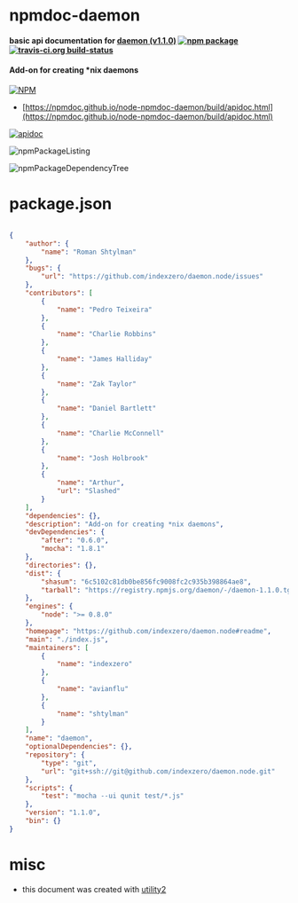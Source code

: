 # npmdoc-daemon

#### basic api documentation for  [daemon (v1.1.0)](https://github.com/indexzero/daemon.node#readme)  [![npm package](https://img.shields.io/npm/v/npmdoc-daemon.svg?style=flat-square)](https://www.npmjs.org/package/npmdoc-daemon) [![travis-ci.org build-status](https://api.travis-ci.org/npmdoc/node-npmdoc-daemon.svg)](https://travis-ci.org/npmdoc/node-npmdoc-daemon)

#### Add-on for creating *nix daemons

[![NPM](https://nodei.co/npm/daemon.png?downloads=true&downloadRank=true&stars=true)](https://www.npmjs.com/package/daemon)

- [https://npmdoc.github.io/node-npmdoc-daemon/build/apidoc.html](https://npmdoc.github.io/node-npmdoc-daemon/build/apidoc.html)

[![apidoc](https://npmdoc.github.io/node-npmdoc-daemon/build/screenCapture.buildCi.browser.%252Ftmp%252Fbuild%252Fapidoc.html.png)](https://npmdoc.github.io/node-npmdoc-daemon/build/apidoc.html)

![npmPackageListing](https://npmdoc.github.io/node-npmdoc-daemon/build/screenCapture.npmPackageListing.svg)

![npmPackageDependencyTree](https://npmdoc.github.io/node-npmdoc-daemon/build/screenCapture.npmPackageDependencyTree.svg)



# package.json

```json

{
    "author": {
        "name": "Roman Shtylman"
    },
    "bugs": {
        "url": "https://github.com/indexzero/daemon.node/issues"
    },
    "contributors": [
        {
            "name": "Pedro Teixeira"
        },
        {
            "name": "Charlie Robbins"
        },
        {
            "name": "James Halliday"
        },
        {
            "name": "Zak Taylor"
        },
        {
            "name": "Daniel Bartlett"
        },
        {
            "name": "Charlie McConnell"
        },
        {
            "name": "Josh Holbrook"
        },
        {
            "name": "Arthur",
            "url": "Slashed"
        }
    ],
    "dependencies": {},
    "description": "Add-on for creating *nix daemons",
    "devDependencies": {
        "after": "0.6.0",
        "mocha": "1.8.1"
    },
    "directories": {},
    "dist": {
        "shasum": "6c5102c81db0be856fc9008fc2c935b398864ae8",
        "tarball": "https://registry.npmjs.org/daemon/-/daemon-1.1.0.tgz"
    },
    "engines": {
        "node": ">= 0.8.0"
    },
    "homepage": "https://github.com/indexzero/daemon.node#readme",
    "main": "./index.js",
    "maintainers": [
        {
            "name": "indexzero"
        },
        {
            "name": "avianflu"
        },
        {
            "name": "shtylman"
        }
    ],
    "name": "daemon",
    "optionalDependencies": {},
    "repository": {
        "type": "git",
        "url": "git+ssh://git@github.com/indexzero/daemon.node.git"
    },
    "scripts": {
        "test": "mocha --ui qunit test/*.js"
    },
    "version": "1.1.0",
    "bin": {}
}
```



# misc
- this document was created with [utility2](https://github.com/kaizhu256/node-utility2)
